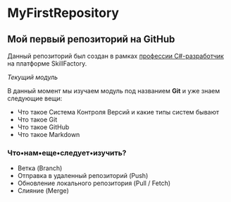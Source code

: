 # MyFirstRepository
## Мой первый репозиторий на GitHub

Данный репозиторий был создан в рамках [профессии C#-разработчик](https://skillfactory.ru/csharp) на платформе SkillFactory.

*Текущий модуль*

В данный момент мы изучаем модуль под названием **Git** 
и уже знаем следующие вещи:
* Что такое Система Контроля Версий и какие типы систем бывают
* Что такое Git
* Что такое GitHub
* Что такое Markdown

### Что•нам•еще•следует•изучить?
*	Ветка (Branch)
*	Отправка в удаленный репозиторий (Push)
*	Обновление локального репозитория (Pull / Fetch)
*	Слияние (Merge)